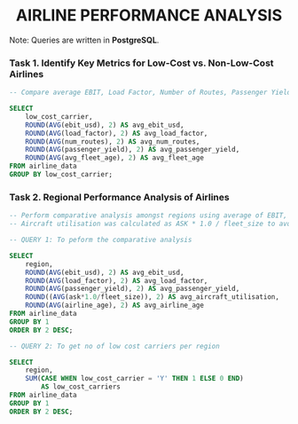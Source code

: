 <h1 align="center">AIRLINE PERFORMANCE ANALYSIS</h1>

Note: Queries are written in **PostgreSQL**.

### Task 1. Identify Key Metrics for Low-Cost vs. Non-Low-Cost Airlines
```sql
-- Compare average EBIT, Load Factor, Number of Routes, Passenger Yield, and Fleet Age by carrier type.

SELECT
	low_cost_carrier,
	ROUND(AVG(ebit_usd), 2) AS avg_ebit_usd,
	ROUND(AVG(load_factor), 2) AS avg_load_factor,
	ROUND(AVG(num_routes), 2) AS avg_num_routes,
	ROUND(AVG(passenger_yield), 2) AS avg_passenger_yield,
	ROUND(AVG(avg_fleet_age), 2) AS avg_fleet_age
FROM airline_data
GROUP BY low_cost_carrier;
```

### Task 2. Regional Performance Analysis of Airlines
```sql
-- Perform comparative analysis amongst regions using average of EBIT, Load Factor, passenger yield, fleet utilisation and airline age.
-- Aircraft utilisation was calculated as ASK * 1.0 / fleet_size to avoid zero results from integer division in PostgreSQL.

-- QUERY 1: To peform the comparative analysis

SELECT
	region,
	ROUND(AVG(ebit_usd), 2) AS avg_ebit_usd,
	ROUND(AVG(load_factor), 2) AS avg_load_factor,
	ROUND(AVG(passenger_yield), 2) AS avg_passenger_yield,
	ROUND((AVG(ask*1.0/fleet_size)), 2) AS avg_aircraft_utilisation,
	ROUND(AVG(airline_age), 2) AS avg_airline_age
FROM airline_data
GROUP BY 1
ORDER BY 2 DESC;

-- QUERY 2: To get no of low cost carriers per region

SELECT
	region,
	SUM(CASE WHEN low_cost_carrier = 'Y' THEN 1 ELSE 0 END) 
		AS low_cost_carriers
FROM airline_data
GROUP BY 1
ORDER BY 2 DESC;
```
